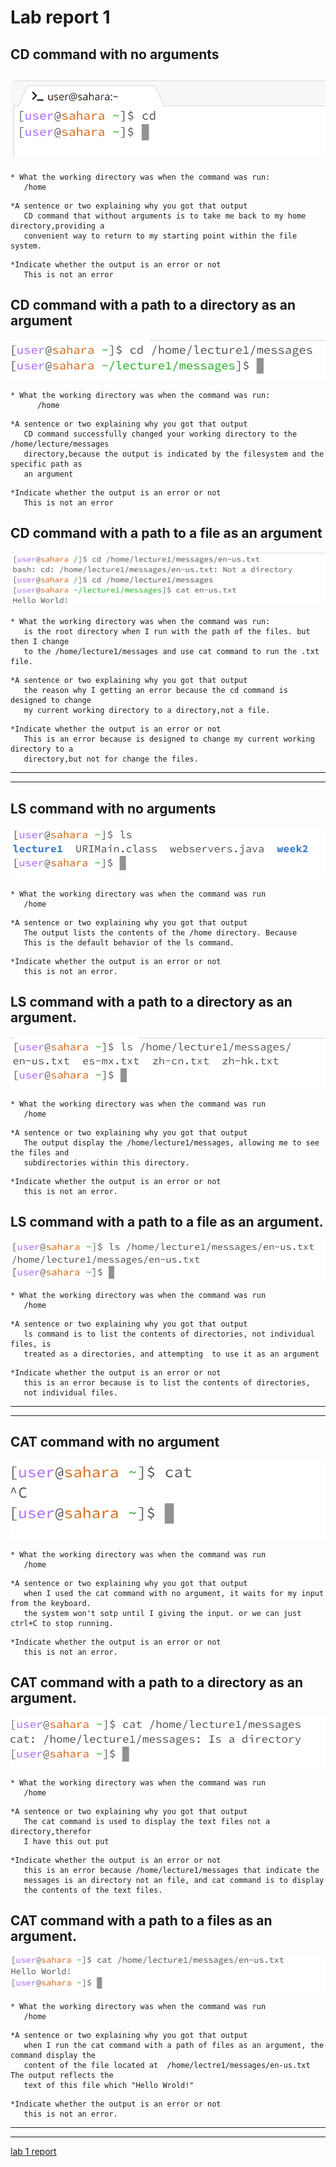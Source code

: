 # Lab report 1
## CD command with no arguments
![Image](cse15l_week1_report/cd_no_command.png)
---
```
* What the working directory was when the command was run:
   /home
```
```
*A sentence or two explaining why you got that output 
   CD command that without arguments is to take me back to my home directory,providing a
   convenient way to return to my starting point within the file system.
```
```
*Indicate whether the output is an error or not
   This is not an error
```
## CD command with a path to a directory as an argument
![Image](cse15l_week1_report/cd_with_dir.png)
```
* What the working directory was when the command was run:
      /home
```
```
*A sentence or two explaining why you got that output 
   CD command successfully changed your working directory to the /home/lecture/messages
   directory,because the output is indicated by the filesystem and the specific path as
   an argument
```
```
*Indicate whether the output is an error or not
   This is not an error
```
## CD command with a path to a file as an argument
![Image](cse15l_week1_report/cd_with_file.png)
```
* What the working directory was when the command was run:
   is the root directory when I run with the path of the files. but then I change
   to the /home/lecture1/messages and use cat command to run the .txt file.
```
```
*A sentence or two explaining why you got that output 
   the reason why I getting an error because the cd command is designed to change
   my current working directory to a directory,not a file.
```
```
*Indicate whether the output is an error or not
   This is an error because is designed to change my current working directory to a
   directory,but not for change the files.
```
---
---
## LS command with no arguments
![Image](cse15l_week1_report/ls_no_argument.png)
```
* What the working directory was when the command was run
   /home
```
```
*A sentence or two explaining why you got that output 
   The output lists the contents of the /home directory. Because
   This is the default behavior of the ls command.
```
```
*Indicate whether the output is an error or not
   this is not an error.
```
## LS command with a path to a directory as an argument.
![Image](cse15l_week1_report/ls_with_dir.png)
```
* What the working directory was when the command was run
   /home
```
```
*A sentence or two explaining why you got that output 
   The output display the /home/lecture1/messages, allowing me to see the files and
   subdirectories within this directory. 
```
```
*Indicate whether the output is an error or not
   this is not an error.
```
## LS command with a path to a file as an argument.
![Image](cse15l_week1_report/ls_with_files.png)
```
* What the working directory was when the command was run
   /home
```
```
*A sentence or two explaining why you got that output 
   ls command is to list the contents of directories, not individual files, is
   treated as a directories, and attempting  to use it as an argument
```
```
*Indicate whether the output is an error or not
   this is an error because is to list the contents of directories,
   not individual files.
```
---
---
## CAT command with no argument
![Image](cse15l_week1_report/cat_with_no_argument.png)
```
* What the working directory was when the command was run
   /home
```
```
*A sentence or two explaining why you got that output 
   when I used the cat command with no argument, it waits for my input from the keyboard.
   the system won't sotp until I giving the input. or we can just ctrl+C to stop running.
```
```
*Indicate whether the output is an error or not
   this is not an error.
```

## CAT command with a path to a directory as an argument.
![Image](cse15l_week1_report/cat_with_dir.png)
```
* What the working directory was when the command was run
   /home
```
```
*A sentence or two explaining why you got that output 
   The cat command is used to display the text files not a directory,therefor
   I have this out put
```
```
*Indicate whether the output is an error or not
   this is an error because /home/lecture1/messages that indicate the
   messages is an directory not an file, and cat command is to display
   the contents of the text files.
```
## CAT command with a path to a files as an argument.
![Image](cse15l_week1_report/cat_with_files.png)
```
* What the working directory was when the command was run
   /home
```
```
*A sentence or two explaining why you got that output 
   when I run the cat command with a path of files as an argument, the command display the
   content of the file located at  /home/lectre1/messages/en-us.txt The output reflects the
   text of this file which "Hello Wrold!"
```
```
*Indicate whether the output is an error or not
   this is not an error.
```
---
---

[lab 1 report](https://github.com/chaowen123/cse15L-lab-report-FA23/lab1_reoprt.html)
